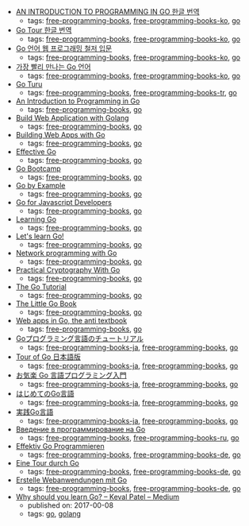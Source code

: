 * [AN INTRODUCTION TO PROGRAMMING IN GO 한글 번역](http://www.codingnuri.com/golang-book/index.html)
    * tags: [free-programming-books](../tags/free-programming-books.md), [free-programming-books-ko](../tags/free-programming-books-ko.md), [go](../tags/go.md)
* [Go Tour 한글 번역](http://go-tour-kr.appspot.com)
    * tags: [free-programming-books](../tags/free-programming-books.md), [free-programming-books-ko](../tags/free-programming-books-ko.md), [go](../tags/go.md)
* [Go 언어 웹 프로그래밍 철저 입문](https://thebook.io/006806/)
    * tags: [free-programming-books](../tags/free-programming-books.md), [free-programming-books-ko](../tags/free-programming-books-ko.md), [go](../tags/go.md)
* [가장 빨리 만나는 Go 언어](http://www.pyrasis.com/private/2015/06/01/publish-go-for-the-really-impatient-book)
    * tags: [free-programming-books](../tags/free-programming-books.md), [free-programming-books-ko](../tags/free-programming-books-ko.md), [go](../tags/go.md)
* [Go Turu](https://go-tour-turkish.appspot.com/welcome/1)
    * tags: [free-programming-books](../tags/free-programming-books.md), [free-programming-books-tr](../tags/free-programming-books-tr.md), [go](../tags/go.md)
* [An Introduction to Programming in Go](http://www.golang-book.com)
    * tags: [free-programming-books](../tags/free-programming-books.md), [go](../tags/go.md)
* [Build Web Application with Golang](https://astaxie.gitbooks.io/build-web-application-with-golang/content/en/)
    * tags: [free-programming-books](../tags/free-programming-books.md), [go](../tags/go.md)
* [Building Web Apps with Go](https://codegangsta.gitbooks.io/building-web-apps-with-go/content/)
    * tags: [free-programming-books](../tags/free-programming-books.md), [go](../tags/go.md)
* [Effective Go](https://golang.org/doc/effective_go.html)
    * tags: [free-programming-books](../tags/free-programming-books.md), [go](../tags/go.md)
* [Go Bootcamp](http://www.golangbootcamp.com/book)
    * tags: [free-programming-books](../tags/free-programming-books.md), [go](../tags/go.md)
* [Go by Example](https://gobyexample.com)
    * tags: [free-programming-books](../tags/free-programming-books.md), [go](../tags/go.md)
* [Go for Javascript Developers](https://github.com/bulim/go-for-javascript-developers)
    * tags: [free-programming-books](../tags/free-programming-books.md), [go](../tags/go.md)
* [Learning Go](https://miek.nl/go/)
    * tags: [free-programming-books](../tags/free-programming-books.md), [go](../tags/go.md)
* [Let's learn Go!](http://go-book.appspot.com)
    * tags: [free-programming-books](../tags/free-programming-books.md), [go](../tags/go.md)
* [Network programming with Go](https://jan.newmarch.name/go/)
    * tags: [free-programming-books](../tags/free-programming-books.md), [go](../tags/go.md)
* [Practical Cryptography With Go](https://leanpub.com/gocrypto/read)
    * tags: [free-programming-books](../tags/free-programming-books.md), [go](../tags/go.md)
* [The Go Tutorial](http://tour.golang.org)
    * tags: [free-programming-books](../tags/free-programming-books.md), [go](../tags/go.md)
* [The Little Go Book](https://github.com/karlseguin/the-little-go-book)
    * tags: [free-programming-books](../tags/free-programming-books.md), [go](../tags/go.md)
* [Web apps in Go, the anti textbook](https://github.com/thewhitetulip/web-dev-golang-anti-textbook/)
    * tags: [free-programming-books](../tags/free-programming-books.md), [go](../tags/go.md)
* [Goプログラミング言語のチュートリアル](http://golang.jp/go_tutorial)
    * tags: [free-programming-books-ja](../tags/free-programming-books-ja.md), [free-programming-books](../tags/free-programming-books.md), [go](../tags/go.md)
* [Tour of Go 日本語版](http://go-tour-jp.appspot.com/welcome/1)
    * tags: [free-programming-books-ja](../tags/free-programming-books-ja.md), [free-programming-books](../tags/free-programming-books.md), [go](../tags/go.md)
* [お気楽 Go 言語プログラミング入門](http://www.geocities.jp/m_hiroi/golang/index.html)
    * tags: [free-programming-books-ja](../tags/free-programming-books-ja.md), [free-programming-books](../tags/free-programming-books.md), [go](../tags/go.md)
* [はじめてのGo言語](http://cuto.unirita.co.jp/gostudy/)
    * tags: [free-programming-books-ja](../tags/free-programming-books-ja.md), [free-programming-books](../tags/free-programming-books.md), [go](../tags/go.md)
* [実践Go言語](http://golang.jp/effective_go)
    * tags: [free-programming-books-ja](../tags/free-programming-books-ja.md), [free-programming-books](../tags/free-programming-books.md), [go](../tags/go.md)
* [Введение в программирование на Go](http://golang-book.ru)
    * tags: [free-programming-books](../tags/free-programming-books.md), [free-programming-books-ru](../tags/free-programming-books-ru.md), [go](../tags/go.md)
* [Effektiv Go Programmieren](http://www.bitloeffel.de/DOC/golang/effective_go_de.html)
    * tags: [free-programming-books](../tags/free-programming-books.md), [free-programming-books-de](../tags/free-programming-books-de.md), [go](../tags/go.md)
* [Eine Tour durch Go](https://go-tour-de.appspot.com/welcome/1)
    * tags: [free-programming-books](../tags/free-programming-books.md), [free-programming-books-de](../tags/free-programming-books-de.md), [go](../tags/go.md)
* [Erstelle Webanwendungen mit Go](https://astaxie.gitbooks.io/build-web-application-with-golang/content/de/)
    * tags: [free-programming-books](../tags/free-programming-books.md), [free-programming-books-de](../tags/free-programming-books-de.md), [go](../tags/go.md)
* [Why should you learn Go? – Keval Patel – Medium](https://medium.com/@kevalpatel2106/why-should-you-learn-go-f607681fad65)
    * published on: 2017-00-08
    * tags: [go](../tags/go.md), [golang](../tags/golang.md)
